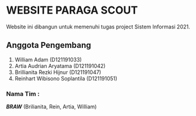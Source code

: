 # WEBSITE PARAGA SCOUT 
Website ini dibangun untuk memenuhi tugas project Sistem Informasi 2021.

## Anggota Pengembang

1. William Adam (D121191033)
2. Artia Audrian Aryatama (D121191042)
3. Brillianita Rezki Hijnur (D121191047)
4. Reinhart Wibisono Soplantila (D121191051) 

### Nama Tim :
**_BRAW_** (Brilianita, Rein, Artia, William) 
